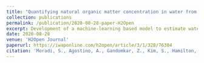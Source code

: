```yaml
---
title: "Quantifying natural organic matter concentration in water from climatological parameters using different machine learning algorithms"
collection: publications
permalink: /publication/2020-08-28-paper-H2Open
excerpt: Development of a machine-learning based model to estimate water quality of a reservoir using various emvironmental data.
date: 2020-08-28
venue: 'H2Open Journal'
paperurl: https://iwaponline.com/h2open/article/3/1/328/76304
citation: 'Moradi, S., Agostino, A., Gandomkar, Z., Kim, S., Hamilton, L., Sharma, A., Henderson, R. and Leslie, G., 2020. Quantifying natural organic matter concentration in water from climatological parameters using different machine learning algorithms. <i>h2oj</i>, 3(1), 328-342.'
---
```

